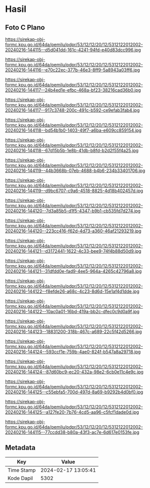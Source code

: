 # Hasil

## Foto C Plano

https://sirekap-obj-formc.kpu.go.id/64da/pemilu/pdpr/53/12/12/20/12/5312122012002-20240216-144115--d5d041dd-161c-4241-94fd-e40d83dcc996.jpg

https://sirekap-obj-formc.kpu.go.id/64da/pemilu/pdpr/53/12/12/20/12/5312122012002-20240216-144116--e70c22ec-377b-46e3-8ff9-5a8943a03ff6.jpg

https://sirekap-obj-formc.kpu.go.id/64da/pemilu/pdpr/53/12/12/20/12/5312122012002-20240216-144117--24b4ed1e-efbc-468a-bf23-38216cad36b0.jpg

https://sirekap-obj-formc.kpu.go.id/64da/pemilu/pdpr/53/12/12/20/12/5312122012002-20240216-144117--917c3748-200c-491c-b592-ce9efab3fab4.jpg

https://sirekap-obj-formc.kpu.go.id/64da/pemilu/pdpr/53/12/12/20/12/5312122012002-20240216-144118--bd54b1b0-1403-49f7-a6ba-e609cc859154.jpg

https://sirekap-obj-formc.kpu.go.id/64da/pemilu/pdpr/53/12/12/20/12/5312122012002-20240216-144118--67d15b5b-1e8b-41db-b8fd-b2d2f55f4a25.jpg

https://sirekap-obj-formc.kpu.go.id/64da/pemilu/pdpr/53/12/12/20/12/5312122012002-20240216-144119--44b3668b-07eb-4688-b4b6-234b33401706.jpg

https://sirekap-obj-formc.kpu.go.id/64da/pemilu/pdpr/53/12/12/20/12/5312122012002-20240216-144119--d9bc6707-c9a6-4518-8825-4d18b402457d.jpg

https://sirekap-obj-formc.kpu.go.id/64da/pemilu/pdpr/53/12/12/20/12/5312122012002-20240216-144120--7d3a85b5-d1f5-4347-b9b1-cb535fd7d274.jpg

https://sirekap-obj-formc.kpu.go.id/64da/pemilu/pdpr/53/12/12/20/12/5312122012002-20240216-144120--223cc416-f62d-4d73-a360-46af21293219.jpg

https://sirekap-obj-formc.kpu.go.id/64da/pemilu/pdpr/53/12/12/20/12/5312122012002-20240216-144121--d3172441-1622-4c33-bee9-74f4b88d50d9.jpg

https://sirekap-obj-formc.kpu.go.id/64da/pemilu/pdpr/53/12/12/20/12/5312122012002-20240216-144121--31dfdd0e-fad9-4ee5-964a-4265c42796a8.jpg

https://sirekap-obj-formc.kpu.go.id/64da/pemilu/pdpr/53/12/12/20/12/5312122012002-20240216-144122--f8efde26-a68c-4c23-8d6d-15e1af4d1dde.jpg

https://sirekap-obj-formc.kpu.go.id/64da/pemilu/pdpr/53/12/12/20/12/5312122012002-20240216-144122--10ac0a01-16bd-419a-bb2c-dfec0c9d0a9f.jpg

https://sirekap-obj-formc.kpu.go.id/64da/pemilu/pdpr/53/12/12/20/12/5312122012002-20240216-144123--18831200-318b-467c-a689-22c5f42d5266.jpg

https://sirekap-obj-formc.kpu.go.id/64da/pemilu/pdpr/53/12/12/20/12/5312122012002-20240216-144124--593ccf1e-759b-4ae0-824f-b547a8a29718.jpg

https://sirekap-obj-formc.kpu.go.id/64da/pemilu/pdpr/53/12/12/20/12/5312122012002-20240216-144124--87d60bc9-ec20-432a-98e2-6cb0e11c4e9c.jpg

https://sirekap-obj-formc.kpu.go.id/64da/pemilu/pdpr/53/12/12/20/12/5312122012002-20240216-144125--c55ebfa5-700d-497d-8a69-b9292b4d0bf0.jpg

https://sirekap-obj-formc.kpu.go.id/64da/pemilu/pdpr/53/12/12/20/12/5312122012002-20240216-144125--a127fe20-7b76-4cd5-aa96-c5fcf1dade0d.jpg

https://sirekap-obj-formc.kpu.go.id/64da/pemilu/pdpr/53/12/12/20/12/5312122012002-20240216-144115--77ccdd38-b80a-43f3-ac7e-6d617e0153fe.jpg


## Metadata

| Key        | Value               |
| ---------- | ------------------- |
| Time Stamp | 2024-02-17 13:05:41 |
| Kode Dapil | 5302                |



